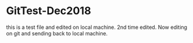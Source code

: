 # GitTest-Dec2018
this is a test file and edited on local machine.
2nd time edited.
Now editing on git and sending back to local machine.
